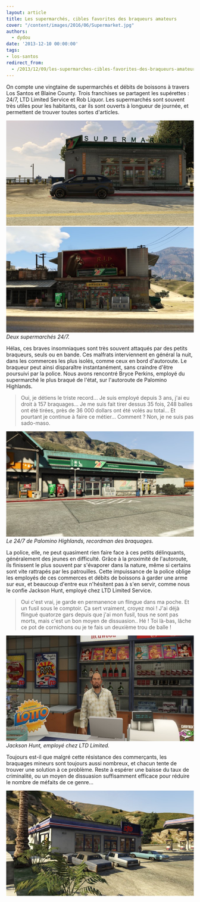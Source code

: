 ```yaml
---
layout: article
title: Les supermarchés, cibles favorites des braqueurs amateurs
cover: "/content/images/2016/06/Supermarket.jpg"
authors:
  - dydou
date: '2013-12-10 00:00:00'
tags:
- los-santos
redirect_from:
  - /2013/12/09/les-supermarches-cibles-favorites-des-braqueurs-amateurs
---
```


On compte une vingtaine de supermarchés et débits de boissons à travers Los Santos et Blaine County. Trois franchises se partagent les supérettes : 24/7, LTD Limited Service et Rob Liquor. Les supermarchés sont souvent très utiles pour les habitants, car ils sont ouverts à longueur de journée, et permettent de trouver toutes sortes d'articles.

![](/content/images/2016/06/Supermarket_0.jpg)
![Deux supermarchés 24/7.](/content/images/2016/06/Supermarket3.jpg)
_Deux supermarchés 24/7._

Hélas, ces braves insomniaques sont très souvent attaqués par des petits braqueurs, seuls ou en bande. Ces malfrats interviennent en général la nuit, dans les commerces les plus isolés, comme ceux en bord d'autoroute. Le braqueur peut ainsi disparaître instantanément, sans craindre d'être poursuivi par la police. Nous avons rencontré Bryce Perkins, employé du supermarché le plus braqué de l'état, sur l'autoroute de Palomino Highlands.

> Oui, je détiens le triste record... Je suis employé depuis 3 ans, j'ai eu droit à 157 braquages... Je me suis fait tirer dessus 35 fois, 248 balles ont été tirées, près de 36 000 dollars ont été volés au total... Et pourtant je continue à faire ce métier... Comment ? Non, je ne suis pas sado-maso.

![Le 24/7 de Palomino Highlands, recordman des braquages.](/content/images/2016/06/Supermarket2.jpg)
_Le 24/7 de Palomino Highlands, recordman des braquages._

La police, elle, ne peut quasiment rien faire face à ces petits délinquants, généralement des jeunes en difficulté. Grâce à la proximité de l'autoroute, ils finissent le plus souvent par s'évaporer dans la nature, même si certains sont vite rattrapés par les patrouilles. Cette impuissance de la police oblige les employés de ces commerces et débits de boissons à garder une arme sur eux, et beaucoup d'entre eux n'hésitent pas à s'en servir, comme nous le confie Jackson Hunt, employé chez LTD Limited Service.

> Oui c'est vrai, je garde en permanence un flingue dans ma poche. Et un fusil sous le comptoir. Ça sert vraiment, croyez moi ! J'ai déjà flingué quatorze gars depuis que j'ai mon fusil, tous ne sont pas morts, mais c'est un bon moyen de dissuasion.. Hé ! Toi là-bas, lâche ce pot de cornichons ou je te fais un deuxième trou de balle !

![Jackson Hunt, employé chez LTD Limited.](/content/images/2016/06/Supermarket4.jpg)
_Jackson Hunt, employé chez LTD Limited._

Toujours est-il que malgré cette résistance des commerçants, les braquages mineurs sont toujours aussi nombreux, et chacun tente de trouver une solution à ce problème. Reste à espérer une baisse du taux de criminalité, ou un moyen de dissuasion suffisamment efficace pour réduire le nombre de méfaits de ce genre...

![](/content/images/2016/06/Supermarket5.jpg)